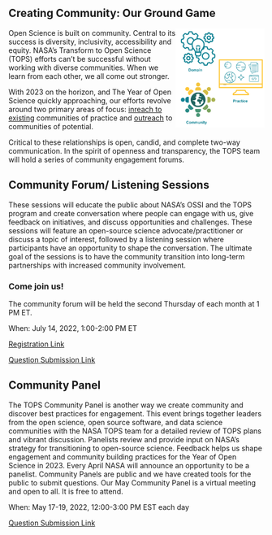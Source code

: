 ## Creating Community: Our Ground Game
<img align="right" src="../../assets/github/Communities_CynthiaHall.png" style="width:175px;height:194px;">
Open Science is built on community. Central to its success is diversity, inclusivity, accessibility and equity. NASA’s Transform to Open Science (TOPS) efforts can’t be successful without working with diverse communities. When we learn from each other, we all come out stronger. 


With 2023 on the horizon, and The Year of Open Science quickly approaching, our efforts revolve around two primary areas of focus: [inreach to existing](./inreach.md) communities of practice and [outreach](./outreach.md) to communities of potential. 


Critical to these relationships is open, candid, and complete two-way communication.  In the spirit of openness and transparency, the TOPS team will hold a series of community engagement forums. 

## Community Forum/ Listening Sessions
These sessions will educate the public about NASA’s OSSI and the TOPS program and create conversation where people can engage with us, give feedback on initiatives, and discuss opportunities and challenges. These sessions will feature an open-source science advocate/practitioner or discuss a topic of interest, followed by a listening session where participants have an opportunity to shape the conversation. The ultimate goal of the sessions is to have the community transition into long-term partnerships with increased community involvement.

### Come join us! 
The community forum will be held the second Thursday of each month at 1 PM ET.

When: July 14, 2022, 1:00-2:00 PM ET

[Registration Link](https://go.nasa.gov/3N938Fl)

[Question Submission Link](https://nasa.cnf.io/sessions/kzbb/#!/dashboard)

## Community Panel
The TOPS Community Panel is another way we create community and discover best practices for engagement. This event brings together leaders from the open science, open source software, and data science communities with the NASA TOPS team for a detailed review of TOPS plans and vibrant discussion.  Panelists review and provide input on NASA’s strategy for transitioning to open-source science. Feedback helps us shape engagement and community building practices for the Year of Open Science in 2023. Every April NASA will announce an opportunity to be a panelist. Community Panels are public and we have created  tools for the public to submit questions. Our May Community Panel is a virtual meeting and open to all. It is free to attend.

When: May 17-19, 2022, 12:00-3:00 PM EST each day

[Question Submission Link](https://nasa.cnf.io/sessions/bx7z/#!/dashboard)
